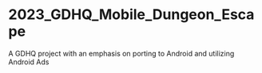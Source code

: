 # 2023_GDHQ_Mobile_Dungeon_Escape
A GDHQ project with an emphasis on porting to Android and utilizing Android Ads
